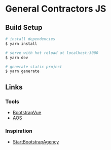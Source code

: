 # General Contractors JS

## Build Setup

```bash
# install dependencies
$ yarn install

# serve with hot reload at localhost:3000
$ yarn dev

# generate static project
$ yarn generate
```

## Links

### Tools

- [BootstrapVue](https://bootstrap-vue.org/)
- [AOS](https://michalsnik.github.io/aos/)

### Inspiration

- [StartBootstrapAgency](https://github.com/StartBootstrap/startbootstrap-agency)
